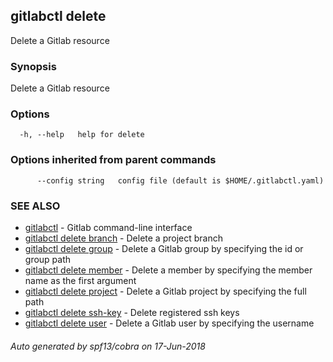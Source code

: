 ## gitlabctl delete

Delete a Gitlab resource

### Synopsis

Delete a Gitlab resource

### Options

```
  -h, --help   help for delete
```

### Options inherited from parent commands

```
      --config string   config file (default is $HOME/.gitlabctl.yaml)
```

### SEE ALSO

* [gitlabctl](gitlabctl.md)	 - Gitlab command-line interface
* [gitlabctl delete branch](gitlabctl_delete_branch.md)	 - Delete a project branch
* [gitlabctl delete group](gitlabctl_delete_group.md)	 - Delete a Gitlab group by specifying the id or group path
* [gitlabctl delete member](gitlabctl_delete_member.md)	 - Delete a member by specifying the member name as the first argument
* [gitlabctl delete project](gitlabctl_delete_project.md)	 - Delete a Gitlab project by specifying the full path
* [gitlabctl delete ssh-key](gitlabctl_delete_ssh-key.md)	 - Delete registered ssh keys
* [gitlabctl delete user](gitlabctl_delete_user.md)	 - Delete a Gitlab user by specifying the username

###### Auto generated by spf13/cobra on 17-Jun-2018
